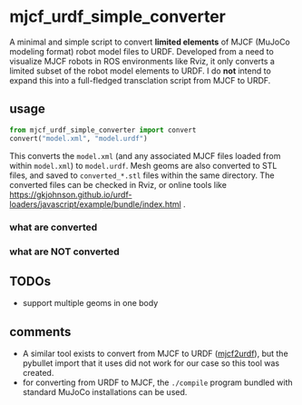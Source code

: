 # mjcf_urdf_simple_converter
A minimal and simple script to convert **limited elements** of MJCF (MuJoCo modeling format) robot model files to URDF. Developed from a need to visualize MJCF robots in ROS environments like Rviz, it only converts a limited subset of the robot model elements to URDF. I do **not** intend to expand this into a full-fledged transclation script from MJCF to URDF.

## usage
```python
from mjcf_urdf_simple_converter import convert
convert("model.xml", "model.urdf")
```
This converts the `model.xml` (and any associated MJCF files loaded from within `model.xml`) to `model.urdf`. Mesh geoms are also converted to STL files, and saved to `converted_*.stl` files within the same directory. The converted files can be checked in Rviz, or online tools like https://gkjohnson.github.io/urdf-loaders/javascript/example/bundle/index.html .

### what are converted

### what are NOT converted

## TODOs
* support multiple geoms in one body

## comments
* A similar tool exists to convert from MJCF to URDF ([mjcf2urdf](https://github.com/iory/mjcf2urdf)), but the pybullet import that it uses did not work for our case so this tool was created.
* for converting from URDF to MJCF, the `./compile` program bundled with standard MuJoCo installations can be used.